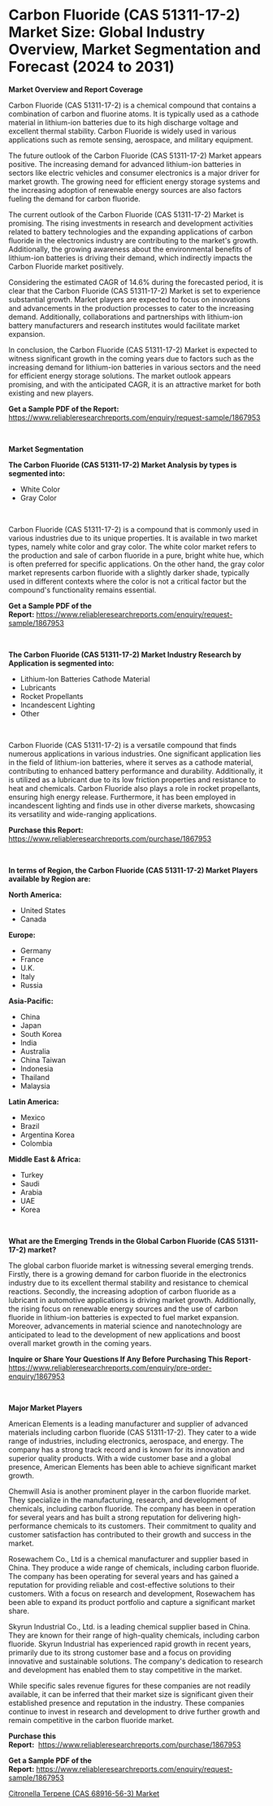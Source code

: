 <p><h1>Carbon Fluoride (CAS 51311-17-2) Market Size: Global Industry Overview, Market Segmentation and Forecast (2024 to 2031)</h1></p><p><strong>Market Overview and Report Coverage</strong></p>
<p><p>Carbon Fluoride (CAS 51311-17-2) is a chemical compound that contains a combination of carbon and fluorine atoms. It is typically used as a cathode material in lithium-ion batteries due to its high discharge voltage and excellent thermal stability. Carbon Fluoride is widely used in various applications such as remote sensing, aerospace, and military equipment.</p><p>The future outlook of the Carbon Fluoride (CAS 51311-17-2) Market appears positive. The increasing demand for advanced lithium-ion batteries in sectors like electric vehicles and consumer electronics is a major driver for market growth. The growing need for efficient energy storage systems and the increasing adoption of renewable energy sources are also factors fueling the demand for carbon fluoride.</p><p>The current outlook of the Carbon Fluoride (CAS 51311-17-2) Market is promising. The rising investments in research and development activities related to battery technologies and the expanding applications of carbon fluoride in the electronics industry are contributing to the market's growth. Additionally, the growing awareness about the environmental benefits of lithium-ion batteries is driving their demand, which indirectly impacts the Carbon Fluoride market positively.</p><p>Considering the estimated CAGR of 14.6% during the forecasted period, it is clear that the Carbon Fluoride (CAS 51311-17-2) Market is set to experience substantial growth. Market players are expected to focus on innovations and advancements in the production processes to cater to the increasing demand. Additionally, collaborations and partnerships with lithium-ion battery manufacturers and research institutes would facilitate market expansion.</p><p>In conclusion, the Carbon Fluoride (CAS 51311-17-2) Market is expected to witness significant growth in the coming years due to factors such as the increasing demand for lithium-ion batteries in various sectors and the need for efficient energy storage solutions. The market outlook appears promising, and with the anticipated CAGR, it is an attractive market for both existing and new players.</p></p>
<p><strong>Get a Sample PDF of the Report:</strong> <a href="https://www.reliableresearchreports.com/enquiry/request-sample/1867953">https://www.reliableresearchreports.com/enquiry/request-sample/1867953</a></p>
<p>&nbsp;</p>
<p><strong>Market Segmentation</strong></p>
<p><strong>The Carbon Fluoride (CAS 51311-17-2) Market Analysis by types is segmented into:</strong></p>
<p><ul><li>White Color</li><li>Gray Color</li></ul></p>
<p>&nbsp;</p>
<p><p>Carbon Fluoride (CAS 51311-17-2) is a compound that is commonly used in various industries due to its unique properties. It is available in two market types, namely white color and gray color. The white color market refers to the production and sale of carbon fluoride in a pure, bright white hue, which is often preferred for specific applications. On the other hand, the gray color market represents carbon fluoride with a slightly darker shade, typically used in different contexts where the color is not a critical factor but the compound's functionality remains essential.</p></p>
<p><strong>Get a Sample PDF of the Report:</strong>&nbsp;<a href="https://www.reliableresearchreports.com/enquiry/request-sample/1867953">https://www.reliableresearchreports.com/enquiry/request-sample/1867953</a></p>
<p>&nbsp;</p>
<p><strong>The Carbon Fluoride (CAS 51311-17-2) Market Industry Research by Application is segmented into:</strong></p>
<p><ul><li>Lithium-Ion Batteries Cathode Material</li><li>Lubricants</li><li>Rocket Propellants</li><li>Incandescent Lighting</li><li>Other</li></ul></p>
<p>&nbsp;</p>
<p><p>Carbon Fluoride (CAS 51311-17-2) is a versatile compound that finds numerous applications in various industries. One significant application lies in the field of lithium-ion batteries, where it serves as a cathode material, contributing to enhanced battery performance and durability. Additionally, it is utilized as a lubricant due to its low friction properties and resistance to heat and chemicals. Carbon Fluoride also plays a role in rocket propellants, ensuring high energy release. Furthermore, it has been employed in incandescent lighting and finds use in other diverse markets, showcasing its versatility and wide-ranging applications.</p></p>
<p><strong>Purchase this Report:</strong>&nbsp; <a href="https://www.reliableresearchreports.com/purchase/1867953">https://www.reliableresearchreports.com/purchase/1867953</a></p>
<p>&nbsp;</p>
<p><strong>In terms of Region, the Carbon Fluoride (CAS 51311-17-2) Market Players available by Region are:</strong></p>
<p>
    <p> <strong> North America: </strong>
        <ul>
            <li>United States</li>
            <li>Canada</li>
        </ul>
        </p> 
    <p> <strong> Europe: </strong>
        <ul>
            <li>Germany</li>
            <li>France</li>
            <li>U.K.</li>
            <li>Italy</li>
            <li>Russia</li>
        </ul>
        </p> 
    <p> <strong> Asia-Pacific: </strong>
        <ul>
            <li>China</li>
            <li>Japan</li>
            <li>South Korea</li>
            <li>India</li>
            <li>Australia</li>
            <li>China Taiwan</li>
            <li>Indonesia</li>
            <li>Thailand</li>
            <li>Malaysia</li>
        </ul>
        </p> 
    <p> <strong> Latin America: </strong>
        <ul>
            <li>Mexico</li>
            <li>Brazil</li>
            <li>Argentina Korea</li>
            <li>Colombia</li>
        </ul>
        </p> 
    <p> <strong> Middle East & Africa: </strong>
        <ul>
            <li>Turkey</li>
            <li>Saudi</li>
            <li>Arabia</li>
            <li>UAE</li>
            <li>Korea</li>
        </ul>
    </p>
    </p>
<p>&nbsp;</p>
<p><strong>What are the Emerging Trends in the Global Carbon Fluoride (CAS 51311-17-2) market?</strong></p>
<p><p>The global carbon fluoride market is witnessing several emerging trends. Firstly, there is a growing demand for carbon fluoride in the electronics industry due to its excellent thermal stability and resistance to chemical reactions. Secondly, the increasing adoption of carbon fluoride as a lubricant in automotive applications is driving market growth. Additionally, the rising focus on renewable energy sources and the use of carbon fluoride in lithium-ion batteries is expected to fuel market expansion. Moreover, advancements in material science and nanotechnology are anticipated to lead to the development of new applications and boost overall market growth in the coming years.</p></p>
<p><strong>Inquire or Share Your Questions If Any Before Purchasing This Report</strong>- <a href="https://www.reliableresearchreports.com/enquiry/pre-order-enquiry/1867953">https://www.reliableresearchreports.com/enquiry/pre-order-enquiry/1867953</a></p>
<p>&nbsp;</p>
<p><strong>Major Market Players</strong></p>
<p><p>American Elements is a leading manufacturer and supplier of advanced materials including carbon fluoride (CAS 51311-17-2). They cater to a wide range of industries, including electronics, aerospace, and energy. The company has a strong track record and is known for its innovation and superior quality products. With a wide customer base and a global presence, American Elements has been able to achieve significant market growth.</p><p>Chemwill Asia is another prominent player in the carbon fluoride market. They specialize in the manufacturing, research, and development of chemicals, including carbon fluoride. The company has been in operation for several years and has built a strong reputation for delivering high-performance chemicals to its customers. Their commitment to quality and customer satisfaction has contributed to their growth and success in the market.</p><p>Rosewachem Co., Ltd is a chemical manufacturer and supplier based in China. They produce a wide range of chemicals, including carbon fluoride. The company has been operating for several years and has gained a reputation for providing reliable and cost-effective solutions to their customers. With a focus on research and development, Rosewachem has been able to expand its product portfolio and capture a significant market share.</p><p>Skyrun Industrial Co., Ltd. is a leading chemical supplier based in China. They are known for their range of high-quality chemicals, including carbon fluoride. Skyrun Industrial has experienced rapid growth in recent years, primarily due to its strong customer base and a focus on providing innovative and sustainable solutions. The company's dedication to research and development has enabled them to stay competitive in the market.</p><p>While specific sales revenue figures for these companies are not readily available, it can be inferred that their market size is significant given their established presence and reputation in the industry. These companies continue to invest in research and development to drive further growth and remain competitive in the carbon fluoride market.</p></p>
<p><strong>Purchase this Report:</strong>&nbsp;&nbsp;<a href="https://www.reliableresearchreports.com/purchase/1867953">https://www.reliableresearchreports.com/purchase/1867953</a></p>
<p></p>
<p><strong>Get a Sample PDF of the Report:</strong>&nbsp;<a href="https://www.reliableresearchreports.com/enquiry/request-sample/1867953">https://www.reliableresearchreports.com/enquiry/request-sample/1867953</a></p>
<p><p><a href="https://github.com/RickHolmes3/Market-Research-Report-List-2/blob/main/citronella-terpene-cas-68916-56-3-market.md">Citronella Terpene (CAS 68916-56-3) Market</a></p></p>
